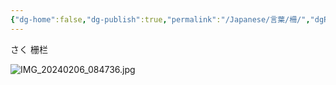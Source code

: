 ```yaml
---
{"dg-home":false,"dg-publish":true,"permalink":"/Japanese/言葉/柵/","dgPassFrontmatter":true}
---
```



さく
栅栏

![IMG_20240206_084736.jpg](/img/user/resources/%E7%99%BD%E7%86%8A%E3%82%AB%E3%83%95%E3%82%A7/IMG_20240206_084736.jpg)